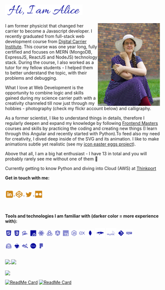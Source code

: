 <h1><img src="./greetings.png" width="50%"> </h1>

<img align="right" src="./photo.jpg" width="40%">

I am former physicist that changed her carrier to become a Javascript developer. I recently graduated from full-stack web development course from [Digital Carrier Institute](https://digitalcareerinstitute.org/). This course was one year long, fully certified and focuses on MERN (MongoDB, ExpressJS, ReactJS and NodeJS) technology stack. During the course, I also worked as a tutor for my fellow students - I helped them to better understand the topic, with their problems and debugging.

 What I love at Web Development is the opportunity to combine logic and skills gained during my science carrier path with a creativity channeled till now just through my hobbies - photography (check my flickr account below) and calligraphy.

 As a former scientist, I like to understand things in details, therefore I regularly deepen and expand my knowledge by following [Frontend Masters](https://frontendmasters.com/dashboard/) courses and skills by practicing the coding and creating new things (I learn through this Angular and recently started with Python).To feed also my need for creativity, I dived deep inside of the SVG and its animation. I like to make animations subtle yet realistic (see my [icon easter eggs project](https://codepen.io/AliceRez/pen/abNpMoP)).
 
 Above that all, I am a big hat enthusiast - I have 13 in total and you will probably rarely see me without one of them 👒
 
 Currently getting to know Python and diving into Cloud (AWS) at [Thinkport](https://thinkport.digital/)
 
**Get in touch with me:**

<!--
**Alice-Rez/Alice-Rez** is a ✨ _special_ ✨ repository because its `README.md` (this file) appears on your GitHub profile.
<h1 align="center">Hi, I'm Alice!</h1>

<a href="https://github.com/ryo-ma/github-profile-trophy">
  <img align="center" src="https://github-profile-trophy.vercel.app/?username=alice-rez" />
</a>
-->

<br/>

<a href="https://www.linkedin.com/in/alice-reznickova-96664a17b/">
  <img align="center" src="./linkedin.svg" width="5.5%" title="Linked-in" />
</a> 
<a href="https://codepen.io/AliceRez">
  <img align="center" src="./codepen.svg" width="5.5%" title="Codepen" />
</a> 
<a href="https://twitter.com/rez_alice">
  <img align="center" src="./twitter.svg" width="5.5%" title="Twitter" />
</a> 
<a href="https://www.flickr.com/people/169835854@N05/">
  <img align="center" src="./flickr.svg" width="5.5%" title="Flickr" />
</a> 
<br/>
<br/>
<br/>

**Tools and technologies I am familiar with (darker color = more experience with):** 
<p>
<img align="center" src="./html.svg" width="4.5%" title="HTML"/>
<img align="center" src="./css.svg" width="4.5%" title="CSS" />
<img align="center" src="./sass.svg" width="4.5%" title="SASS" />
<img align="center" src="./js.svg" width="4.5%" title="JavaScript" />
<img align="center" src="./react.svg" width="4.5%" title="React" />
 <img align="center" src="./redux.svg" width="4.5%" title="Redux" />
  <img align="center" src="./angular.svg" width="4.5%" title="Angular" />
  <img align="center" src="./ts.svg" width="4.5%" title="Typescript" />
  <img align="center" src="./node.svg" width="4.5%" title="Node.js" />
  <img align="center" src="./express-new.svg" width="4.5%" title="Express" />
 <img align="center" src="./mongo-new.svg" width="4.5%" title="MongoDB" />
 <img align="center" src="./Mongoose.svg" width="6.5%" title="Mongoose" />
  <img align="center" src="./mySQL.svg" width="6.5%" title="MySQL" />
  <img align="center" src="./git.svg" width="4.5%" title="GIT"/>
 <img align="center" src="./npm.svg" width="4.5%" title="npm"/>
</p>
<p>
 <img align="center" src="./svg.svg" width="4.5%" title="SVG"/>
<img align="center" src="./inkscape.svg" width="4.5%" title="Inkscape"/>
<img align="center" src="./gimp.svg" width="4.5%" title="GIMP" />
<img align="center" src="./canva.svg" width="4.5%" title="Canva" />
<img align="center" src="./figma.svg" width="4.5%" title="Figma" />
</p>

<br/>

<a href="https://github.com/anuraghazra/github-readme-stats">
  <img align="center" src="https://github-readme-stats.vercel.app/api/top-langs/?username=Alice-Rez&layout=compact&count_private=true&bg_color=010459&title_color=f1c88b&text_color=dbdcfd&icon_color=cf8617" />
</a>
<a href="https://github.com/anuraghazra/github-readme-stats">
  <img align="center" src="https://github-readme-stats.vercel.app/api?username=Alice-Rez&show_icons=true&count_private=true&bg_color=010459&title_color=f1c88b&text_color=dbdcfd&icon_color=cf8617" />
</a>
<br/>
<br/>

<a href="https://github.com/ryo-ma/github-profile-trophy">
  <img align="center" src="https://github-profile-trophy.vercel.app/?username=alice-rez" />
</a>

[![ReadMe Card](https://github-readme-stats.vercel.app/api/pin/?username=Alice-Rez&repo=Bakey)](https://github.com/Alice-Rez/Bakey)
[![ReadMe Card](https://github-readme-stats.vercel.app/api/pin/?username=Alice-Rez&repo=Calli-shop)](https://github.com/Alice-Rez/Calli-Shop)

